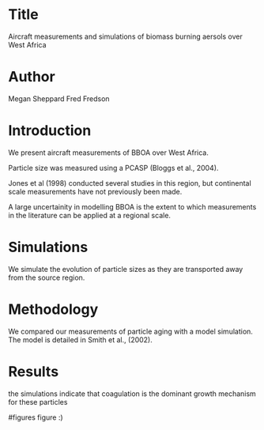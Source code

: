 # Title
Aircraft measurements and simulations of biomass burning 
aersols over West Africa 

# Author
Megan Sheppard
Fred Fredson

# Introduction
We present aircraft measurements of BBOA over West Africa.

Particle size was measured using a PCASP (Bloggs et al., 2004).

Jones et al (1998) conducted several studies in this region, 
but continental scale measurements have not previously been made. 

A large uncertainity in modelling BBOA is the extent to which
measurements in the literature can be applied at a regional
scale.

# Simulations
We simulate the evolution of particle sizes as they are
transported away from the source region. 

# Methodology
We compared our measurements of particle aging with a model 
simulation. The model is detailed in Smith et al., (2002). 

# Results
the simulations indicate that coagulation is the dominant
growth mechanism for these particles 

#figures
figure :)
